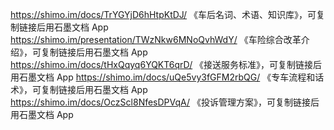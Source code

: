 https://shimo.im/docs/TrYGYjD6hHtpKtDJ/ 《车后名词、术语、知识库》，可复制链接后用石墨文档 App 
https://shimo.im/presentation/TWzNkw6MNoQvhWdY/ 《车险综合改革介绍》，可复制链接后用石墨文档 App
https://shimo.im/docs/tHxQqyq6YQKT6qrD/ 《接送服务标准》，可复制链接后用石墨文档 App
https://shimo.im/docs/uQe5vy3fGFM2rbQG/ 《专车流程和话术》，可复制链接后用石墨文档 App 
https://shimo.im/docs/OczScl8NfesDPVqA/ 《投诉管理方案》，可复制链接后用石墨文档 App 